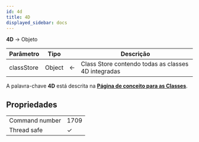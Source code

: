 ```yaml
---
id: 4d
title: 4D
displayed_sidebar: docs
---
```


**4D** -> Objeto

| Parâmetro  | Tipo   |                             | Descrição                                           |
| ---------- | ------ | --------------------------- | --------------------------------------------------- |
| classStore | Object | &#8592; | Class Store contendo todas as classes 4D integradas |

A palavra-chave **4D** está descrita na [**Página de conceito para as Classes**](../Concepts/classes.md#4d).

## Propriedades

|                |                             |
| -------------- | --------------------------- |
| Command number | 1709                        |
| Thread safe    | &check; |


